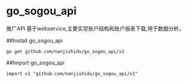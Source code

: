 # go_sogou_api

推广API 基于webservice,主要实现账户结构和账户报表下载,用于数据分析。

##Install go_sogou_api

	go get github.com/nanjishidu/go_sogou_api/v1

##Import go_sogou_api

	import v1 "github.com/nanjishidu/go_sogou_api/v1"
